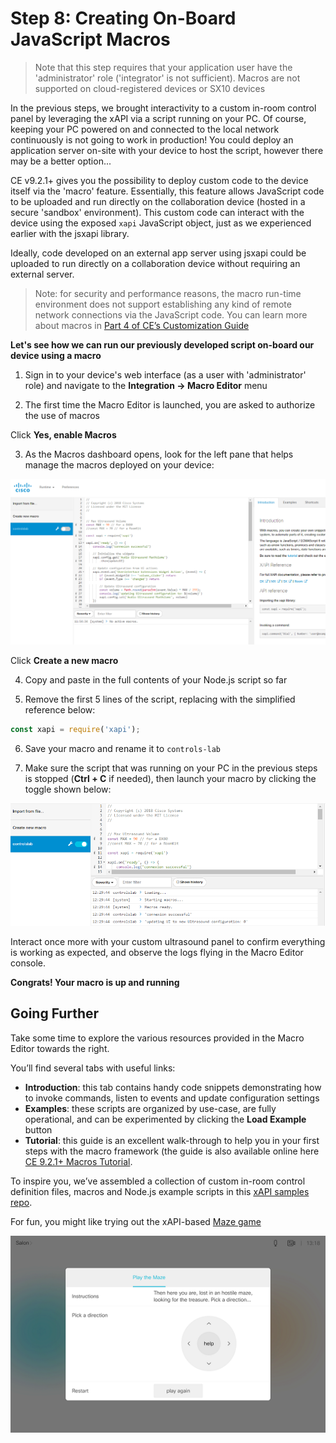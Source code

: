 # Step 8: Creating On-Board JavaScript Macros

>Note that this step requires that your application user have the 'administrator' role ('integrator' is not sufficient).  Macros are not supported on cloud-registered devices or SX10 devices

In the previous steps, we brought interactivity to a custom in-room control panel by leveraging the xAPI via a script running on your PC.  Of course, keeping your PC powered on and connected to the local network continuously is not going to work in production!  You could deploy an application server on-site with your device to host the script, however there may be a better option...

CE v9.2.1+ gives you the possibility to deploy custom code to the device itself via the 'macro' feature.  Essentially, this feature allows JavaScript code to be uploaded and run directly on the collaboration device (hosted in a secure 'sandbox' environment).  This custom code can interact with the device using the exposed `xapi` JavaScript object, just as we experienced earlier with the jsxapi library.  

Ideally, code developed on an external app server using jsxapi could be uploaded to run directly on a collaboration device without requiring an external server.

>Note: for security and performance reasons, the macro run-time environment does not support establishing any kind of remote network connections via the JavaScript code.  You can learn more about macros in [Part 4 of CE’s Customization Guide](https://www.cisco.com/c/dam/en/us/td/docs/telepresence/endpoint/ce93/sx-mx-dx-room-kit-customization-guide-ce93.pdf)

**Let's see how we can run our previously developed script on-board our device using a macro**

1. Sign in to your device's web interface (as a user with 'administrator' role) and navigate to the **Integration -> Macro Editor** menu

2. The first time the Macro Editor is launched, you are asked to authorize the use of macros

  Click **Yes, enable Macros**

3. As the Macros dashboard opens, look for the left pane that helps manage the macros deployed on your device:

  ![Macros Dashboard](assets/images/step8-macro-dashboard.png)

  Click **Create a new macro**

4. Copy and paste in the full contents of your Node.js script so far

5. Remove the first 5 lines of the script, replacing with the simplified reference below:
  ```javascript
  const xapi = require('xapi');
  ```

6. Save your macro and rename it to `controls-lab`

7. Make sure the script that was running on your PC in the previous steps is stopped (**Ctrl + C** if needed), then launch your macro by clicking the toggle shown below:

  ![Running the new macro](assets/images/step8-macro-deployed.png)

Interact once more with your custom ultrasound panel to confirm everything is working as expected, and observe the logs flying in the Macro Editor console.

**Congrats! Your macro is up and running**

## Going Further

Take some time to explore the various resources provided in the Macro Editor towards the right.

You’ll find several tabs with useful links:
- **Introduction**: this tab contains handy code snippets demonstrating how to invoke commands, listen to events and update configuration settings
- **Examples**: these scripts are organized by use-case, are fully operational, and can be experimented by clicking the **Load Example** button
- **Tutorial**: this guide is an excellent walk-through to help you in your first steps with the macro framework (the guide is also available online here [CE 9.2.1+ Macros Tutorial](https://github.com/ObjectIsAdvantag/xapi-samples/blob/master/macros/pdf/macro-tutorial.pdf).

To inspire you, we’ve assembled a collection of custom in-room control definition files, macros and Node.js example scripts in this [xAPI samples repo](https://github.com/ObjectIsAdvantag/xapi-samples).

For fun, you might like trying out the xAPI-based [Maze game](https://github.com/ObjectIsAdvantag/xapi-samples/tree/master/controls/maze_levels)

![Maze Game](assets/images/step8-maze-game.png)

